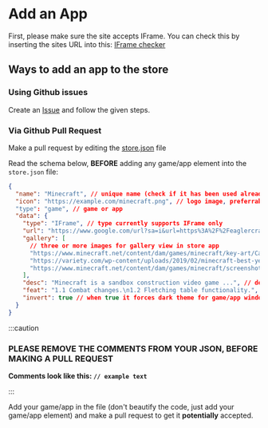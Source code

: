 # Add an App

First, please make sure the site accepts IFrame. You can check this by inserting the sites URL into this: [IFrame checker](https://www.tinywebgallery.com/blog/advanced-iframe/free-iframe-checker)

## Ways to add an app to the store

### Using Github issues

Create an [Issue](https://github.com/win11react/store/issues/new/choose) and follow the given steps.

### Via Github Pull Request

Make a pull request by editing the [store.json](https://github.com/win11react/store/blob/main/store/index.json) file

Read the schema below, **BEFORE** adding any game/app element into the `store.json` file:

```json
{
  "name": "Minecraft", // unique name (check if it has been used already in the file)
  "icon": "https://example.com/minecraft.png", // logo image, preferrably 1:1 and less than 128px of width
  "type": "game", // game or app
  "data": {
    "type": "IFrame", // type currently supports IFrame only
    "url": "https://www.google.com/url?sa=i&url=https%3A%2F%2Feaglercraft.q13x.com%2F&psig=AOvVaw3_bKemcjzfOdNOHjrOB1pj&ust=1735513405477000&source=images&cd=vfe&opi=89978449&ved=0CAQQn5wMahcKEwjwvraPvMuKAxUAAAAAHQAAAAAQBA", // url of the app and make sure they accept Iframe
    "gallery": [
      // three or more images for gallery view in store app
      "https://www.minecraft.net/content/dam/games/minecraft/key-art/CavesandCliffsPt1-dotNET-HomepagePromo-600x360.png",
      "https://variety.com/wp-content/uploads/2019/02/minecraft-best-year-yet.png?w=600",
      "https://www.minecraft.net/content/dam/games/minecraft/screenshots/RayTracing-MineCraft-PMP-Always-Something-New.jpg"
    ],
    "desc": "Minecraft is a sandbox construction video game ...", // description for store app
    "feat": "1.1 Combat changes.\n1.2 Fletching table functionality.", // features for store app
    "invert": true // when true it forces dark theme for game/app window, default is false.
  }
}
```

:::caution
### PLEASE REMOVE THE COMMENTS FROM YOUR JSON, BEFORE MAKING A PULL REQUEST
**Comments look like this: `// example text`**

:::


Add your game/app in the file (don't beautify the code, just add your game/app element) and make a pull request to get it **potentially** accepted.
